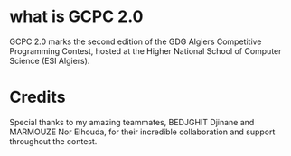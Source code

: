 # what is GCPC 2.0
GCPC 2.0 marks the second edition of the GDG Algiers Competitive Programming Contest, hosted at the Higher National School of Computer Science (ESI Algiers).
# Credits
Special thanks to my amazing teammates, BEDJGHIT Djinane and MARMOUZE Nor Elhouda, for their incredible collaboration and support throughout the contest.
